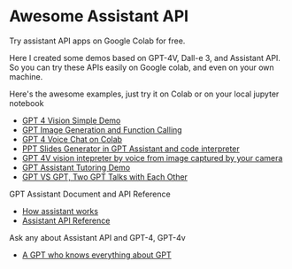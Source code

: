 # Awesome Assistant API
Try assistant API apps on Google Colab for free.

Here I created some demos based on GPT-4V, Dall-e 3, and Assistant API.
So you can try these APIs easily on Google colab, and even on your own machine.

Here's the awesome examples, just try it on Colab or on your local jupyter notebook
* [GPT 4 Vision Simple Demo](GPT-4V-simple-demo.ipynb)
* [GPT Image Generation and Function Calling](GPT-Image-Generation-and-Function-Call.ipynb)
* [GPT 4 Voice Chat on Colab](GPT-4-Voice-Chat.ipynb)
* [PPT Slides Generator in GPT Assistant and code interpreter](GPT-PPT-Slides-Generator.ipynb)
* [GPT 4V vision intepreter by voice from image captured by your camera](GPT-4V-Vision-Interpreter-by-Camera-And-TTS.ipynb)
* [GPT Assistant Tutoring Demo](GPT-Assistant-Tutoring.ipynb)
* [GPT VS GPT, Two GPT Talks with Each Other](GPT-VS-GPT.ipynb)


GPT Assistant Document and API Reference
* [How assistant works](https://platform.openai.com/docs/assistants/how-it-works) 
* [Assistant API Reference](https://platform.openai.com/docs/api-reference/assistants)

Ask any about Assistant API and GPT-4, GPT-4v
* [A GPT who knows everything about GPT](https://chat.openai.com/g/g-9ho7F6piB-everything-about-gpt)